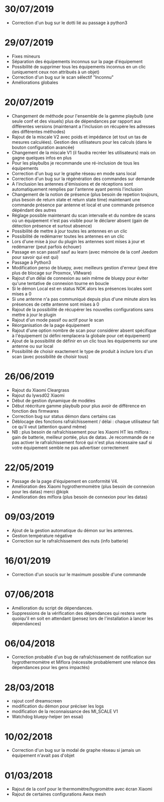 # 30/07/2019
- Correction d'un bug sur le dotti lié au passage à python3

# 29/07/2019
- Fixes mineurs
- Séparation des équipements inconnus sur la page d'équipement
- Possibilité de supprimer tous les équipements inconnus en un clic (uniquement ceux non attribués à un objet)
- Correction d'un bug sur le scan sélectif "Inconnu"
- Améliorations globales

# 20/07/2019
- Changement de méthode pour l'ensemble de la gamme playbulb (une seule conf et des visuels) plus de dépendances par rapport aux différentes versions (maintenant a l'inclusion on récupère les adresses des différentes méthodes)
- Rajout de la miscale V2 avec poids et impédance (et tout un tas de mesures calculées). Gestion des utilisateurs pour les calculs (dans le bouton configuration avancée)
- Changement de la miscale V1 (il faudra recréer les utilisateurs) mais on gagne quelques infos en plus
- Pour les playbulbs je recommande une ré-inclusion de tous les équipements
- Correction d'un bug sur le graphe réseau en mode sans local
- Correction d'un bug sur la régénération des commandes sur demande
- A l'inclusion les antennes d'émissions et de réceptions sont automatiquement remplies par l'antenne ayant permis l'inclusion
- Changement de la notion de présence (plus besoin de repetion toujours, plus besoin de return state et return state time) maintenant une commande présence par antenne et local et une commande présence dépéndant des autres
- Réglage possible maintenant du scan intervalle et du nombre de scans où un équipement n'est pas visible pour le déclarer absent (gain de détection présence et surtout absence)
- Possibilité de mettre à jour toutes les antennes en un clic
- Possibilité de redémarrer toutes les antennes en un clic
- Lors d'une mise à jour du plugin les antennes sont mises à jour et redémarrer (peut parfois échouer)
- Passage en scan passif sauf au learn (avec mémoire de la conf Jeedom pour savoir qui est qui)
- Passage à Python3
- Modification perso de bluepy, avec meilleurs gestion d'erreur (peut être plus de blocage sur Proxmox, VMware)
- Rajout d'un délai de connexion au sein même de bluepy pour éviter qu'une tentative de connexion tourne en boucle
- Si le démon Local est en status NOK alors les présences locales sont mises a 0
- Si une antenne n'a pas communiqué depuis plus d'une minute alors les présences de cette antenne sont mises à 0
- Rajout de la possibilité de récupérer les nouvelles configurations sans mettre à jour le plugin
- Rajout d'un mode passif ou actif pour le scan
- Réorganisation de la page équipement
- Rajout d'une option nombre de scan pour considérer absent spécifique à l'équipement (si défini remplacera la globale pour cet équipement)
- Ajout de la possibilité de définir en un clic tous les équipements sur une antenne ou sur local
- Possibilité de choisir exactement le type de produit à inclure lors d'un scan (avec possibilité de choisir tous)

# 26/06/2019
- Rajout du Xiaomi Cleargrass
- Rajout du lywsd02 Xiaomi
- Début de gestion dynamique de modèles
- Début réécriture gamme playbulb pour plus avoir de différence en fonction des firmwares
- Correction bug sur status démon dans certains cas
- Déblocage des fonctions rafraîchissement / délai : chaque utilisateur fait ce qu'il veut (attention quand même)
- NB : plus besoin de rafraîchissement pour les Xiaomi HT les miflora : gain de batterie, meilleur portée, plus de datas. Je recommande de ne pas activer le rafraîchissement forcé qui n'est plus nécessaire sauf si votre équipement semble ne pas advertiser correctement

# 22/05/2019

- Passage de la page d'équipement en conformité V4.
- Amélioration des Xiaomi hygrothermomètre (plus besoin de connexion pour les datas) merci @kipk
- Amélioration des miflora (plus besoin de connexion pour les datas)

# 09/03/2019

- Ajout de la gestion automatique du démon sur les antennes.
- Gestion température négative
- Correction sur le rafraîchissement des nuts (info batterie)

# 16/01/2019

- Correction d'un soucis sur le maximum possible d'une commande

# 07/06/2018

- Amélioration du script de dépendances.
- Suppressions de la vérification des dépendances qui restera verte quoiqu'il en soit en attendant (pensez lors de l'installation à lancer les dépendances)

# 06/04/2018

- Correction probable d'un bug de rafraîchissement de notification sur hygrothermomètre et Miflora (nécessite probablement une relance des dépendances pour les gens impactés)

# 28/03/2018

- rajout conf dreamscreen
- modification du démon pour préciser les logs
- modification de la reconnaissance des MI_SCALE V1
- Watchdog bluepy-helper (en essai)

# 10/02/2018

- Correction d'un bug sur la modal de graphe réseau si jamais un équipement n'avait pas d'objet

# 01/03/2018

- Rajout de la conf pour le thermomètre/hygromètre avec écran Xiaomi
- Rajout de certaines configurations Awox mesh